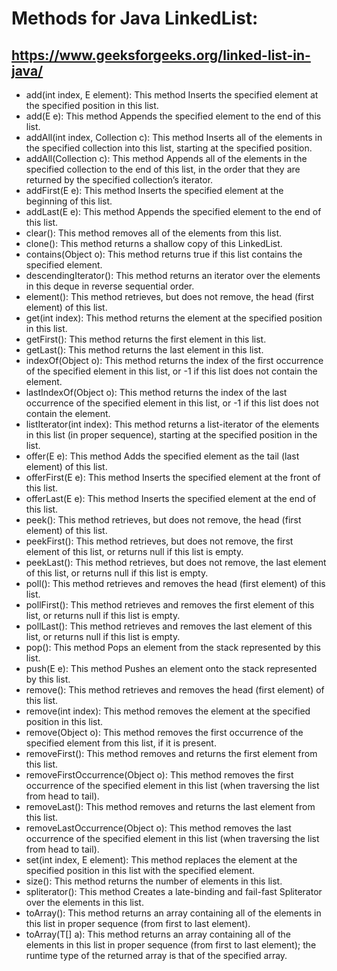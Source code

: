# Methods for Java LinkedList:

## https://www.geeksforgeeks.org/linked-list-in-java/

- add​(int index, E element): This method Inserts the specified element at the specified position in this list.
- add​(E e): This method Appends the specified element to the end of this list.
- addAll​(int index, Collection c): This method Inserts all of the elements in the specified collection into this list, starting at the specified position.
- addAll​(Collection c): This method Appends all of the elements in the specified collection to the end of this list, in the order that they are returned by the specified collection’s iterator.
- addFirst​(E e): This method Inserts the specified element at the beginning of this list.
- addLast​(E e): This method Appends the specified element to the end of this list.
- clear​(): This method removes all of the elements from this list.
- clone​(): This method returns a shallow copy of this LinkedList.
- contains​(Object o): This method returns true if this list contains the specified element.
- descendingIterator​(): This method returns an iterator over the elements in this deque in reverse sequential order.
- element​(): This method retrieves, but does not remove, the head (first element) of this list.
- get​(int index): This method returns the element at the specified position in this list.
- getFirst​(): This method returns the first element in this list.
- getLast​(): This method returns the last element in this list.
- indexOf​(Object o): This method returns the index of the first occurrence of the specified element in this list, or -1 if this list does not contain the element.
- lastIndexOf​(Object o): This method returns the index of the last occurrence of the specified element in this list, or -1 if this list does not contain the element.
- listIterator​(int index): This method returns a list-iterator of the elements in this list (in proper sequence), starting at the specified position in the list.
- offer​(E e): This method Adds the specified element as the tail (last element) of this list.
- offerFirst​(E e): This method Inserts the specified element at the front of this list.
- offerLast​(E e): This method Inserts the specified element at the end of this list.
- peek​(): This method retrieves, but does not remove, the head (first element) of this list.
- peekFirst​(): This method retrieves, but does not remove, the first element of this list, or returns null if this list is empty.
- peekLast​(): This method retrieves, but does not remove, the last element of this list, or returns null if this list is empty.
- poll​(): This method retrieves and removes the head (first element) of this list.
- pollFirst​(): This method retrieves and removes the first element of this list, or returns null if this list is empty.
- pollLast​(): This method retrieves and removes the last element of this list, or returns null if this list is empty.
- pop​(): This method Pops an element from the stack represented by this list.
- push​(E e): This method Pushes an element onto the stack represented by this list.
- remove​(): This method retrieves and removes the head (first element) of this list.
- remove​(int index): This method removes the element at the specified position in this list.
- remove​(Object o): This method removes the first occurrence of the specified element from this list, if it is present.
- removeFirst​(): This method removes and returns the first element from this list.
- removeFirstOccurrence​(Object o): This method removes the first occurrence of the specified element in this list (when traversing the list from head to tail).
- removeLast​(): This method removes and returns the last element from this list.
- removeLastOccurrence​(Object o): This method removes the last occurrence of the specified element in this list (when traversing the list from head to tail).
- set​(int index, E element): This method replaces the element at the specified position in this list with the specified element.
- size​(): This method returns the number of elements in this list.
- spliterator​(): This method Creates a late-binding and fail-fast Spliterator over the elements in this list.
- toArray​(): This method returns an array containing all of the elements in this list in proper sequence (from first to last element).
- toArray​(T[] a): This method returns an array containing all of the elements in this list in proper sequence (from first to last element); the runtime type of the returned array is that of the specified array.